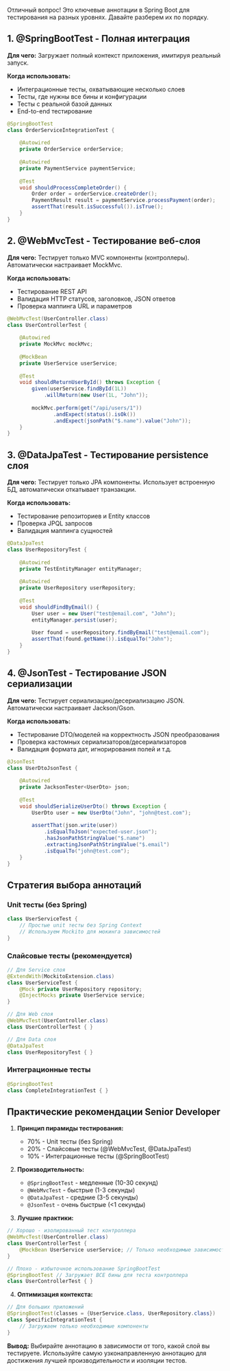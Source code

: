 Отличный вопрос! Это ключевые аннотации в Spring Boot для тестирования на разных уровнях. Давайте разберем их по порядку.

## 1. @SpringBootTest - Полная интеграция

**Для чего:** Загружает полный контекст приложения, имитируя реальный запуск.

**Когда использовать:**
- Интеграционные тесты, охватывающие несколько слоев
- Тесты, где нужны все бины и конфигурации
- Тесты с реальной базой данных
- End-to-end тестирование

```java
@SpringBootTest
class OrderServiceIntegrationTest {
    
    @Autowired
    private OrderService orderService;
    
    @Autowired
    private PaymentService paymentService;
    
    @Test
    void shouldProcessCompleteOrder() {
        Order order = orderService.createOrder();
        PaymentResult result = paymentService.processPayment(order);
        assertThat(result.isSuccessful()).isTrue();
    }
}
```

## 2. @WebMvcTest - Тестирование веб-слоя

**Для чего:** Тестирует только MVC компоненты (контроллеры). Автоматически настраивает MockMvc.

**Когда использовать:**
- Тестирование REST API
- Валидация HTTP статусов, заголовков, JSON ответов
- Проверка маппинга URL и параметров

```java
@WebMvcTest(UserController.class)
class UserControllerTest {
    
    @Autowired
    private MockMvc mockMvc;
    
    @MockBean
    private UserService userService;
    
    @Test
    void shouldReturnUserById() throws Exception {
        given(userService.findById(1L))
            .willReturn(new User(1L, "John"));
        
        mockMvc.perform(get("/api/users/1"))
               .andExpect(status().isOk())
               .andExpect(jsonPath("$.name").value("John"));
    }
}
```

## 3. @DataJpaTest - Тестирование persistence слоя

**Для чего:** Тестирует только JPA компоненты. Использует встроенную БД, автоматически откатывает транзакции.

**Когда использовать:**
- Тестирование репозиториев и Entity классов
- Проверка JPQL запросов
- Валидация маппинга сущностей

```java
@DataJpaTest
class UserRepositoryTest {
    
    @Autowired
    private TestEntityManager entityManager;
    
    @Autowired
    private UserRepository userRepository;
    
    @Test
    void shouldFindByEmail() {
        User user = new User("test@email.com", "John");
        entityManager.persist(user);
        
        User found = userRepository.findByEmail("test@email.com");
        assertThat(found.getName()).isEqualTo("John");
    }
}
```

## 4. @JsonTest - Тестирование JSON сериализации

**Для чего:** Тестирует сериализацию/десериализацию JSON. Автоматически настраивает Jackson/Gson.

**Когда использовать:**
- Тестирование DTO/моделей на корректность JSON преобразования
- Проверка кастомных сериализаторов/десериализаторов
- Валидация формата дат, игнорирования полей и т.д.

```java
@JsonTest
class UserDtoJsonTest {
    
    @Autowired
    private JacksonTester<UserDto> json;
    
    @Test
    void shouldSerializeUserDto() throws Exception {
        UserDto user = new UserDto("John", "john@test.com");
        
        assertThat(json.write(user))
            .isEqualToJson("expected-user.json");
            .hasJsonPathStringValue("$.name")
            .extractingJsonPathStringValue("$.email")
            .isEqualTo("john@test.com");
    }
}
```

## Стратегия выбора аннотаций

### Unit тесты (без Spring)
```java
class UserServiceTest {
    // Простые unit тесты без Spring Context
    // Используем Mockito для мокинга зависимостей
}
```

### Слайсовые тесты (рекомендуется)
```java
// Для Service слоя
@ExtendWith(MockitoExtension.class)
class UserServiceTest {
    @Mock private UserRepository repository;
    @InjectMocks private UserService service;
}

// Для Web слоя
@WebMvcTest(UserController.class)
class UserControllerTest { }

// Для Data слоя
@DataJpaTest
class UserRepositoryTest { }
```

### Интеграционные тесты
```java
@SpringBootTest
class CompleteIntegrationTest { }
```

## Практические рекомендации Senior Developer

1. **Принцип пирамиды тестирования:**
    - 70% - Unit тесты (без Spring)
    - 20% - Слайсовые тесты (@WebMvcTest, @DataJpaTest)
    - 10% - Интеграционные тесты (@SpringBootTest)

2. **Производительность:**
    - `@SpringBootTest` - медленные (10-30 секунд)
    - `@WebMvcTest` - быстрые (1-3 секунды)
    - `@DataJpaTest` - средние (3-5 секунды)
    - `@JsonTest` - очень быстрые (<1 секунды)

3. **Лучшие практики:**
```java
// Хорошо - изолированный тест контроллера
@WebMvcTest(UserController.class)
class UserControllerTest {
    @MockBean UserService userService; // Только необходимые зависимости
}

// Плохо - избыточное использование SpringBootTest
@SpringBootTest // Загружает ВСЕ бины для теста контроллера
class UserControllerTest { }
```

4. **Оптимизация контекста:**
```java
// Для больших приложений
@SpringBootTest(classes = {UserService.class, UserRepository.class})
class SpecificIntegrationTest {
    // Загружаем только необходимые компоненты
}
```

**Вывод:** Выбирайте аннотацию в зависимости от того, какой слой вы тестируете. Используйте самую узконаправленную аннотацию для достижения лучшей производительности и изоляции тестов.